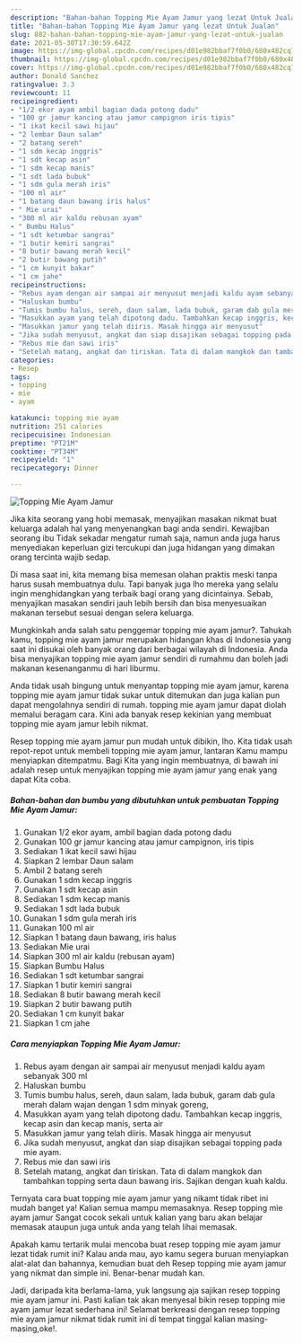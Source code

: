 ```yaml
---
description: "Bahan-bahan Topping Mie Ayam Jamur yang lezat Untuk Jualan"
title: "Bahan-bahan Topping Mie Ayam Jamur yang lezat Untuk Jualan"
slug: 882-bahan-bahan-topping-mie-ayam-jamur-yang-lezat-untuk-jualan
date: 2021-05-30T17:30:59.642Z
image: https://img-global.cpcdn.com/recipes/d01e982bbaf7f0b0/680x482cq70/topping-mie-ayam-jamur-foto-resep-utama.jpg
thumbnail: https://img-global.cpcdn.com/recipes/d01e982bbaf7f0b0/680x482cq70/topping-mie-ayam-jamur-foto-resep-utama.jpg
cover: https://img-global.cpcdn.com/recipes/d01e982bbaf7f0b0/680x482cq70/topping-mie-ayam-jamur-foto-resep-utama.jpg
author: Donald Sanchez
ratingvalue: 3.3
reviewcount: 11
recipeingredient:
- "1/2 ekor ayam ambil bagian dada potong dadu"
- "100 gr jamur kancing atau jamur campignon iris tipis"
- "1 ikat kecil sawi hijau"
- "2 lembar Daun salam"
- "2 batang sereh"
- "1 sdm kecap inggris"
- "1 sdt kecap asin"
- "1 sdm kecap manis"
- "1 sdt lada bubuk"
- "1 sdm gula merah iris"
- "100 ml air"
- "1 batang daun bawang iris halus"
- " Mie urai"
- "300 ml air kaldu rebusan ayam"
- " Bumbu Halus"
- "1 sdt ketumbar sangrai"
- "1 butir kemiri sangrai"
- "8 butir bawang merah kecil"
- "2 butir bawang putih"
- "1 cm kunyit bakar"
- "1 cm jahe"
recipeinstructions:
- "Rebus ayam dengan air sampai air menyusut menjadi kaldu ayam sebanyak 300 ml"
- "Haluskan bumbu"
- "Tumis bumbu halus, sereh, daun salam, lada bubuk, garam dab gula merah dalam wajan dengan 1 sdm minyak goreng,"
- "Masukkan ayam yang telah dipotong dadu. Tambahkan kecap inggris, kecap asin dan kecap manis, serta air"
- "Masukkan jamur yang telah diiris. Masak hingga air menyusut"
- "Jika sudah menyusut, angkat dan siap disajikan sebagai topping pada mie ayam."
- "Rebus mie dan sawi iris"
- "Setelah matang, angkat dan tiriskan. Tata di dalam mangkok dan tambahkan topping serta daun bawang iris. Sajikan dengan kuah kaldu."
categories:
- Resep
tags:
- topping
- mie
- ayam

katakunci: topping mie ayam 
nutrition: 251 calories
recipecuisine: Indonesian
preptime: "PT21M"
cooktime: "PT34M"
recipeyield: "1"
recipecategory: Dinner

---
```



![Topping Mie Ayam Jamur](https://img-global.cpcdn.com/recipes/d01e982bbaf7f0b0/680x482cq70/topping-mie-ayam-jamur-foto-resep-utama.jpg)

Jika kita seorang yang hobi memasak, menyajikan masakan nikmat buat keluarga adalah hal yang menyenangkan bagi anda sendiri. Kewajiban seorang ibu Tidak sekadar mengatur rumah saja, namun anda juga harus menyediakan keperluan gizi tercukupi dan juga hidangan yang dimakan orang tercinta wajib sedap.

Di masa  saat ini, kita memang bisa memesan olahan praktis meski tanpa harus susah membuatnya dulu. Tapi banyak juga lho mereka yang selalu ingin menghidangkan yang terbaik bagi orang yang dicintainya. Sebab, menyajikan masakan sendiri jauh lebih bersih dan bisa menyesuaikan makanan tersebut sesuai dengan selera keluarga. 



Mungkinkah anda salah satu penggemar topping mie ayam jamur?. Tahukah kamu, topping mie ayam jamur merupakan hidangan khas di Indonesia yang saat ini disukai oleh banyak orang dari berbagai wilayah di Indonesia. Anda bisa menyajikan topping mie ayam jamur sendiri di rumahmu dan boleh jadi makanan kesenanganmu di hari liburmu.

Anda tidak usah bingung untuk menyantap topping mie ayam jamur, karena topping mie ayam jamur tidak sukar untuk ditemukan dan juga kalian pun dapat mengolahnya sendiri di rumah. topping mie ayam jamur dapat diolah memalui beragam cara. Kini ada banyak resep kekinian yang membuat topping mie ayam jamur lebih nikmat.

Resep topping mie ayam jamur pun mudah untuk dibikin, lho. Kita tidak usah repot-repot untuk membeli topping mie ayam jamur, lantaran Kamu mampu menyiapkan ditempatmu. Bagi Kita yang ingin membuatnya, di bawah ini adalah resep untuk menyajikan topping mie ayam jamur yang enak yang dapat Kita coba.

<!--inarticleads1-->

##### Bahan-bahan dan bumbu yang dibutuhkan untuk pembuatan Topping Mie Ayam Jamur:

1. Gunakan 1/2 ekor ayam, ambil bagian dada potong dadu
1. Gunakan 100 gr jamur kancing atau jamur campignon, iris tipis
1. Sediakan 1 ikat kecil sawi hijau
1. Siapkan 2 lembar Daun salam
1. Ambil 2 batang sereh
1. Gunakan 1 sdm kecap inggris
1. Gunakan 1 sdt kecap asin
1. Sediakan 1 sdm kecap manis
1. Sediakan 1 sdt lada bubuk
1. Gunakan 1 sdm gula merah iris
1. Gunakan 100 ml air
1. Siapkan 1 batang daun bawang, iris halus
1. Sediakan  Mie urai
1. Siapkan 300 ml air kaldu (rebusan ayam)
1. Siapkan  Bumbu Halus
1. Sediakan 1 sdt ketumbar sangrai
1. Siapkan 1 butir kemiri sangrai
1. Sediakan 8 butir bawang merah kecil
1. Siapkan 2 butir bawang putih
1. Sediakan 1 cm kunyit bakar
1. Siapkan 1 cm jahe




<!--inarticleads2-->

##### Cara menyiapkan Topping Mie Ayam Jamur:

1. Rebus ayam dengan air sampai air menyusut menjadi kaldu ayam sebanyak 300 ml
1. Haluskan bumbu
1. Tumis bumbu halus, sereh, daun salam, lada bubuk, garam dab gula merah dalam wajan dengan 1 sdm minyak goreng,
1. Masukkan ayam yang telah dipotong dadu. Tambahkan kecap inggris, kecap asin dan kecap manis, serta air
1. Masukkan jamur yang telah diiris. Masak hingga air menyusut
1. Jika sudah menyusut, angkat dan siap disajikan sebagai topping pada mie ayam.
1. Rebus mie dan sawi iris
1. Setelah matang, angkat dan tiriskan. Tata di dalam mangkok dan tambahkan topping serta daun bawang iris. Sajikan dengan kuah kaldu.




Ternyata cara buat topping mie ayam jamur yang nikamt tidak ribet ini mudah banget ya! Kalian semua mampu memasaknya. Resep topping mie ayam jamur Sangat cocok sekali untuk kalian yang baru akan belajar memasak ataupun juga untuk anda yang telah lihai memasak.

Apakah kamu tertarik mulai mencoba buat resep topping mie ayam jamur lezat tidak rumit ini? Kalau anda mau, ayo kamu segera buruan menyiapkan alat-alat dan bahannya, kemudian buat deh Resep topping mie ayam jamur yang nikmat dan simple ini. Benar-benar mudah kan. 

Jadi, daripada kita berlama-lama, yuk langsung aja sajikan resep topping mie ayam jamur ini. Pasti kalian tak akan menyesal bikin resep topping mie ayam jamur lezat sederhana ini! Selamat berkreasi dengan resep topping mie ayam jamur nikmat tidak rumit ini di tempat tinggal kalian masing-masing,oke!.

